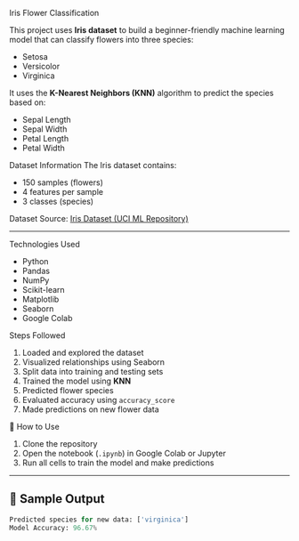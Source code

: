  Iris Flower Classification 

This project uses  **Iris dataset** to build a beginner-friendly machine learning model that can classify flowers into three species:
- Setosa
- Versicolor
- Virginica

It uses the **K-Nearest Neighbors (KNN)** algorithm to predict the species based on:
- Sepal Length
- Sepal Width
- Petal Length
- Petal Width
  
 Dataset Information
The Iris dataset contains:
- 150 samples (flowers)
- 4 features per sample
- 3 classes (species)

 Dataset Source: [Iris Dataset (UCI ML Repository)](https://archive.ics.uci.edu/ml/datasets/Iris)

---

 Technologies Used

- Python 
- Pandas
- NumPy
- Scikit-learn
- Matplotlib
- Seaborn
- Google Colab

 Steps Followed

1. Loaded and explored the dataset
2. Visualized relationships using Seaborn
3. Split data into training and testing sets
4. Trained the model using **KNN**
5. Predicted flower species
6. Evaluated accuracy using `accuracy_score`
7. Made predictions on new flower data

🔮 How to Use
1. Clone the repository
2. Open the notebook (`.ipynb`) in Google Colab or Jupyter
3. Run all cells to train the model and make predictions

---

## 🎯 Sample Output

```python
Predicted species for new data: ['virginica']
Model Accuracy: 96.67%
